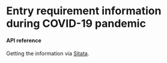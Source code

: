 # Entry requirement information during COVID-19 pandemic

#### API reference
  Getting the information via [Sitata](https://docs.sitata.com/docs/api-status).